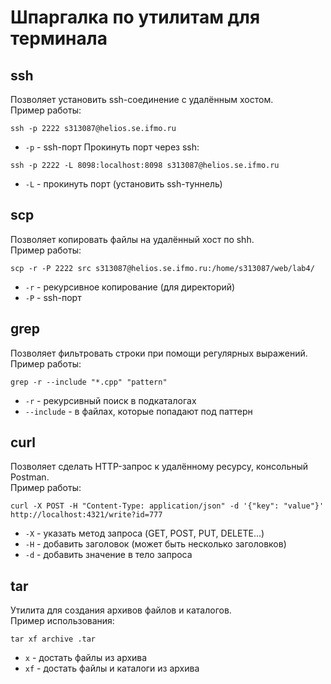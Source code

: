 # Шпаргалка по утилитам для терминала

## ssh
Позволяет установить ssh-соединение с удалённым хостом.
<br>
Пример работы:
```shell
ssh -p 2222 s313087@helios.se.ifmo.ru
```
- `-p` - ssh-порт
Прокинуть порт через ssh:
```shell
ssh -p 2222 -L 8098:localhost:8098 s313087@helios.se.ifmo.ru
```
- `-L` - прокинуть порт (установить ssh-туннель)

## scp
Позволяет копировать файлы на удалённый хост по shh.
<br>
Пример работы:
```shell
scp -r -P 2222 src s313087@helios.se.ifmo.ru:/home/s313087/web/lab4/
```
- `-r` - рекурсивное копирование (для директорий)
- `-P` - ssh-порт

## grep
Позволяет фильтровать строки при помощи регулярных выражений.
<br>
Пример работы:
```shell
grep -r --include "*.cpp" "pattern"
```
- `-r` - рекурсивный поиск в подкаталогах
- `--include` - в файлах, которые попадают под паттерн

## curl
Позволяет сделать HTTP-запрос к удалённому ресурсу, консольный Postman.
<br>
Пример работы:
```shell
curl -X POST -H "Content-Type: application/json" -d '{"key": "value"}' http://localhost:4321/write?id=777
```
- `-X` - указать метод запроса (GET, POST, PUT, DELETE...)
- `-H` - добавить заголовок (может быть несколько заголовков)
- `-d` - добавить значение в тело запроса

## tar
Утилита для создания архивов файлов и каталогов.
<br>
Пример использования:
```shell
tar xf archive .tar
```
- `x` - достать файлы из архива
- `xf` - достать файлы и каталоги из архива
